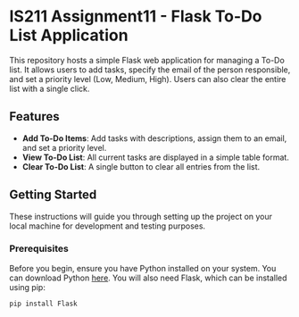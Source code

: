 # IS211 Assignment11 - Flask To-Do List Application

This repository hosts a simple Flask web application for managing a To-Do list. It allows users to add tasks, specify the email of the person responsible, and set a priority level (Low, Medium, High). Users can also clear the entire list with a single click.

## Features

- **Add To-Do Items**: Add tasks with descriptions, assign them to an email, and set a priority level.
- **View To-Do List**: All current tasks are displayed in a simple table format.
- **Clear To-Do List**: A single button to clear all entries from the list.

## Getting Started

These instructions will guide you through setting up the project on your local machine for development and testing purposes.

### Prerequisites

Before you begin, ensure you have Python installed on your system. You can download Python [here](https://www.python.org/downloads/). You will also need Flask, which can be installed using pip:

```bash
pip install Flask
